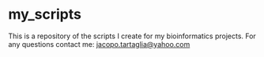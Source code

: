 # my_scripts
This is a repository of the scripts I create for my bioinformatics projects.
For any questions contact me: jacopo.tartaglia@yahoo.com
